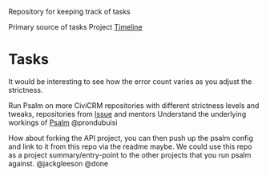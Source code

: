 Repository for keeping track of tasks

Primary source of tasks Project [Timeline](https://docs.google.com/document/d/18YkbeEAkcWdYt8JUZFU6ytg_bTcGTesi05Loiy3kS_o/edit)

# Tasks

It would be interesting to see how the error count varies as you adjust the strictness.

Run Psalm on more CiviCRM repositories with different strictness levels and tweaks, repositories from [Issue](https://lab.civicrm.org/community/gsoc/issues/3) and mentors
Understand the underlying workings of [Psalm](https://github.com/vimeo/psalm) @prondubuisi



How about forking the API project, you can then push up the psalm config and link to it from this repo via the readme maybe. We could use this repo as a project summary/entry-point to the other projects that you run psalm against.
@jackgleeson @done

